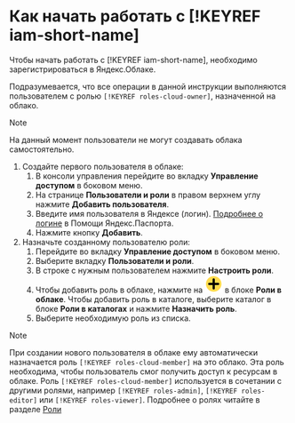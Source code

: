 # Как начать работать c [!KEYREF iam-short-name]

Чтобы начать работать с [!KEYREF iam-short-name], необходимо зарегистрироваться в Яндекс.Облаке.

Подразумевается, что все операции в данной инструкции выполняются пользователем с ролью `[!KEYREF roles-cloud-owner]`, назначенной на облако.

> [!NOTE]
>
> На данный момент пользователи не могут создавать облака самостоятельно.

1. Создайте первого пользователя в облаке:
    1. В консоли управления перейдите во вкладку **Управление доступом** в боковом меню.
    1. На странице **Пользователи и роли** в правом верхнем углу нажмите **Добавить пользователя**.
    1. Введите имя пользователя в Яндексе (логин). [Подробнее о логине](https://yandex.ru/support/passport/authorization/registration.html#login) в Помощи Яндекс.Паспорта.
    1. Нажмите кнопку **Добавить**.
1. Назначьте созданному пользователю роли:
    1. Перейдите во вкладку **Управление доступом** в боковом меню.
    1. Выберите вкладку **Пользователи и роли**.
    1. В строке с нужным пользователем нажмите **Настроить роли**.
    1. Чтобы добавить роль в облаке, нажмите на ![](../_assets/plus-sign.svg) в блоке **Роли в облаке**.
    Чтобы добавить роль в каталоге, выберите каталог в блоке **Роли в каталогах** и нажмите **Назначить роль**.
    1. Выберите необходимую роль из списка.

> [!NOTE]
>
> При создании нового пользователя в облаке ему автоматически назначается роль `[!KEYREF roles-cloud-member]` на это облако. Эта роль необходима, чтобы пользователь смог получить доступ к ресурсам в облаке. Роль `[!KEYREF roles-cloud-member]` используется в сочетании с другими ролями, например `[!KEYREF roles-admin]`, `[!KEYREF roles-editor]` или `[!KEYREF roles-viewer]`. Подробнее о ролях читайте в разделе [Роли](concepts/access-control/roles.md)